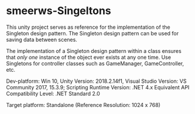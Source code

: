 # smeerws-Singeltons

This unity project serves as reference for the implementation of the Singleton design pattern. 
The Singleton design pattern can be used for saving data between scenes. 

The implementation of a Singleton design pattern within a class ensures that *only one* instance of the object 
ever exists at any one time. 
Use Singletons for controller classes such as GameManager, GameController, etc.

Dev-platform: Win 10, Unity Version: 2018.2.14f1, Visual Studio Version: VS Community 2017, 15.3.9;
Scripting Runtime Version: .NET 4.x Equivalent
API Compatibility Level: .NET Standard 2.0

Target platform: Standalone (Reference Resolution: 1024 x 768)